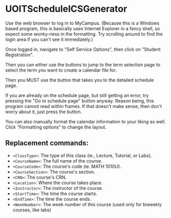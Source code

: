 # UOITScheduleICSGenerator
Use the web browser to log in to MyCampus.
(Because this is a Windows based program, this is basically uses Internet Explorer in a fancy shell, so expect some wonky-ness in the formatting. Try scrolling around to find the login area if you can't see it immediately.)


Once logged in, navigate to "Self Service Options", then click on "Student Registration".

Then you can either use the buttons to jump to the term selection page to select the term you want to create a calendar file for.

Then you MUST use the button that takes you to the detailed schedule page.

If you are already on the schedule page, but still getting an error, try pressing the "Go to schedule page" button anyway.
Reason being, this program cannot read within frames. If that doesn't make sense, then don't worry about it, just press the button.

You can also manually format the calendar information to your liking as well.
Click "Formatting options" to change the layout.

## Replacement commands:
* `<ClassType>`: The type of this class (ie., Lecture, Tutorial, or Labs).
* `<CourseName>`: The full name of the course.
* `<CourseCode>`: The course's code (ie. MATH 1010U).
* `<CourseSection>`: The course's section.
* `<CRN>`: The course's CRN.
* `<Location>`: Where the course takes place.
* `<Instructor>`: The instructor of the course.
* `<StartTime>`: The time the course starts.
* `<EndTime>`: The time the course ends.
* `<WeekNumber>`: The week number of this course (used only for biweekly courses, like labs)

